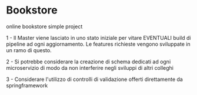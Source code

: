 # Bookstore
online bookstore simple project

1 - Il Master viene lasciato in uno stato iniziale per vitare EVENTUALI build di pipeline ad ogni aggiornamento. Le features richieste vengono sviluppate in un ramo di questo.

2 - Si potrebbe considerare la creazione di schema dedicati ad ogni microservizio di modo da non interferire negli sviluppi di altri colleghi

3 - Considerare l'utilizzo di controlli di validazione offerti direttamente da springframework